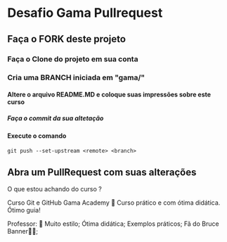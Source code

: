# Desafio Gama Pullrequest

## Faça o FORK deste projeto

### Faça o Clone do projeto em sua conta

### Cria uma BRANCH iniciada em "gama/"

#### Altere o arquivo README.MD e coloque suas impressões sobre este curso

##### Faça o commit da sua altetação

#### Execute o comando

`git push --set-upstream <remote> <branch>`

## Abra um PullRequest com suas alterações

O que estou achando do curso ?

Curso Git e GitHub Gama Academy 👊
Curso prático e com ótima didática. Ótimo guia!

Professor: 👨
Muito estilo;
Ótima didática;
Exemplos práticos;
Fã do Bruce Banner💪🤓;
